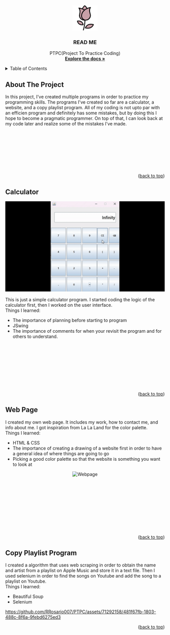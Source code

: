 <a name="readme-top"></a>

<br >
<div align="center">
  <a href="">
    <img src="LogoFlower.png" alt="Logo" width="80" height="80">
  </a>

  <h3 align="center">READ ME</h3>

  <p align="center">
    PTPC(Project To Practice Coding)
    <br >
    <a href="https://github.com/RRosario007/PTPC"><strong>Explore the docs »</strong></a>
  </p>
</div>


<details>
  <summary>Table of Contents</summary>
  <ol>
    <li><a href="#about-the-project">About The Project</a></li>
    <li> <a href="#calculator">Calculator</a> </li>
    <li><a href="#web-page">Web Page</a></li>
    <li><a href="#copy-playlist-program">Copy Playlist Program</a></li>
  </ol>
</details>


## About The Project
In this project, I've created multiple programs in order to practice my programming skills. The programs I've created so far are a calculator, a website, and a copy playlist program. All of my coding is not upto par with an efficien program and definitely has some mistakes, but by doing this I hope to become a pragmatic programmer. On top of that, I can look back at my code later and realize some of the mistakes I've made.


<br >
<br >
<br >
<br >
<br >
<br >
<br >

 

<p align="right">(<a href="#readme-top">back to top</a>)</p>

## Calculator

<p align="center">
  <img src="Calcgif.gif" alt="Calculator" width="580" heigth="20">
</p>
This is just a simple calculator program. I started coding the logic of the calculator first, then I worked on the user interface.
<br/>
Things I learned:

* The importance of planning before starting to program
* JSwing
* The importance of comments for when your revisit the program and for others to understand.

<br >
<br >
<br >
<br>
<br >
<br >
<br >
<br >


<p align="right">(<a href="#readme-top">back to top</a>)</p>

## Web Page
I created my own web page. It includes my work, how to contact me, and info about me. I got inspiration from La La Land for the color palette.
<br>
Things I learned:

* HTML & CSS
* The importance of creating a drawing of a website first in order to have a general idea of where things are going to go
* Picking a good color palette so that the website is something you want to look at

<p align="center">
  <img src="WebpageScreenshot.png" alt="Webpage" width="800">
</p>

<br >
<br >
<br >
<br >
<br >
<br >
<br >
<br >
<br >



<p align="right">(<a href="#readme-top">back to top</a>)</p>

## Copy Playlist Program
I created a algorithm that uses web scraping in order to obtain the name and artist from a playlist on Apple Music and store it in a text file. 
Then I used selenium in order to find the songs on Youtube and add the song to a playlist on Youtube.
<br>
Things I learned:

* Beautiful Soup
* Selenium

https://github.com/RRosario007/PTPC/assets/71292158/481f67fb-1803-488c-8f6a-9febd6275ed3

<p align="right">(<a href="#readme-top">back to top</a>)</p>
